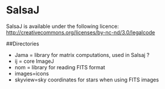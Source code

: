 SalsaJ
======

SalsaJ is available under the following licence:
http://creativecommons.org/licenses/by-nc-nd/3.0/legalcode


##Directories

- Jama = library for matrix computations, used in Salsaj ?
- ij = core ImageJ
- nom = library for reading FITS format
- images=icons
- skyview=sky coordinates for stars when using FITS images

